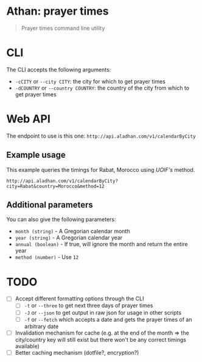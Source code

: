 # Athan: prayer times

> Prayer times command line utility

# CLI

The CLI accepts the following arguments:

- `-cCITY` or `--city CITY`: the city for which to get prayer times
- `-dCOUNTRY` or `--country COUNTRY`: the country of the city from which to get
    prayer times

# Web API

The endpoint to use is this one: `http://api.aladhan.com/v1/calendarByCity`

## Example usage

This example queries the timings for Rabat, Morocco using
_UOIF's_ method.

```
http://api.aladhan.com/v1/calendarByCity?city=Rabat&country=Morocco&method=12
```

## Additional parameters

You can also give the following parameters:

-   `month (string)` - A Gregorian calendar month
-   `year (string)` - A Gregorian calendar year
-   `annual (boolean)` - If true, will ignore the month and return
    the entire year
-   `method (number)` - Use `12`

# TODO

- [ ] Accept different formatting options through the CLI
    - [ ] `-t` or `--three` to get next three days of prayer times
    - [ ] `-J` or `--json` to get output in raw json for usage in other scripts
    - [ ] `-f` or `--fetch` which accepts a date and gets the prayer times of an arbitrary date
- [ ] Invalidation mechanism for cache (e.g. at the end of the month => the city/country key will still exist but there won't be any correct timings available) 
- [ ] Better caching mechanism (dotfile?, encryption?)
